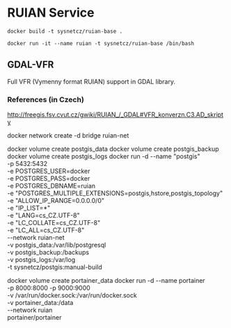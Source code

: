 # RUIAN Service



    docker build -t sysnetcz/ruian-base .

    docker run -it --name ruian -t sysnetcz/ruian-base /bin/bash


## GDAL-VFR

Full VFR (Vymenny format RUIAN) support in GDAL library.

### References (in Czech)

http://freegis.fsv.cvut.cz/gwiki/RUIAN_/_GDAL#VFR_konverzn.C3.AD_skripty

docker network create -d bridge ruian-net

docker volume create postgis_data
docker volume create postgis_backup
docker volume create postgis_logs
docker run -d --name "postgis" \
  -p 5432:5432 \
  -e POSTGRES_USER=docker \
  -e POSTGRES_PASS=docker \
  -e POSTGRES_DBNAME=ruian \
  -e "POSTGRES_MULTIPLE_EXTENSIONS=postgis,hstore,postgis_topology" \
  -e "ALLOW_IP_RANGE=0.0.0.0/0" \
  -e "IP_LIST=*" \
  -e "LANG=cs_CZ.UTF-8" \
  -e "LC_COLLATE=cs_CZ.UTF-8" \
  -e "LC_ALL=cs_CZ.UTF-8" \
  --network ruian-net \
  -v postgis_data:/var/lib/postgresql \
  -v postgis_backup:/backups \
  -v postgis_logs:/var/log \
  -t sysnetcz/postgis:manual-build



docker volume create portainer_data
docker run -d --name portainer \
  -p 8000:8000 -p 9000:9000 \
  -v /var/run/docker.sock:/var/run/docker.sock \
  -v portainer_data:/data \
  --network ruian \
  portainer/portainer
